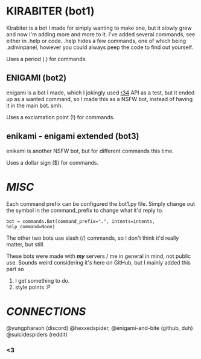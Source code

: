 # KIRABITER (bot1)

Kirabiter is a bot I made for simply wanting to make one, but it slowly grew and now I'm adding more and more to it. I've added several commands, see either in .help or code. .help hides a few commands, one of which being .adminpanel, however you could always peep the code to find out yourself.

Uses a period (.) for commands.

## ENIGAMI (bot2)

enigami is a bot I made, which I jokingly used [r34](rule34.xxx) API as a test, but it ended up as a wanted command, so I made this as a NSFW bot, instead of having it in the main bot. smh.

Uses a exclamation point (!) for commands.

## enikami - enigami extended (bot3)

enikami is another NSFW bot, but for different commands this time.

Uses a dollar sign ($) for commands.

# _MISC_

Each command prefix can be configured the bot1.py file.
Simply change out the symbol in the command_prefix to change what it'd reply to.


```bot = commands.Bot(command_prefix=".", intents=intents, help_command=None)```

The other two bots use slash (/) commands, so I don't think it'd really matter, but still.

These bots were made with ***my*** servers / me in general in mind, not public use. Sounds weird considering it's here on GitHub, but I mainly added this part so
1. I get something to do.
2. style points :P

# _CONNECTIONS_

@yungpharaoh (discord)
@hexxedspider, @enigami-and-bite (github, duh)
@suicidespiders (reddit)

### <3
